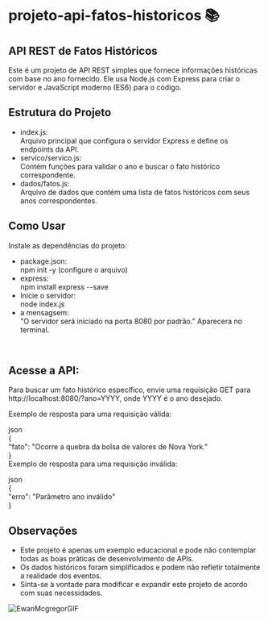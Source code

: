 # projeto-api-fatos-historicos 📚

## API REST de Fatos Históricos
Este é um projeto de API REST simples que fornece informações históricas com base no ano fornecido. Ele usa Node.js com Express para criar o servidor e JavaScript moderno (ES6) para o código.

## Estrutura do Projeto
<ul>
<li>index.js:</li> Arquivo principal que configura o servidor Express e define os endpoints da API.
<li>servico/servico.js:</li> Contém funções para validar o ano e buscar o fato histórico correspondente.
<li>dados/fatos.js:</li> Arquivo de dados que contém uma lista de fatos históricos com seus anos correspondentes.
</ul>

## Como Usar
Instale as dependências do projeto:
<ul>
<li>package.json:</li>
npm init -y (configure o arquivo)

<li>express:</li>
npm install express --save

<li>Inicie o servidor:</li>
node index.js

<li>a mensagsem:</li> "O servidor será iniciado na porta 8080 por padrão." Aparecera no terminal.
</ul> <br>

## Acesse a API:

Para buscar um fato histórico específico, envie uma requisição GET para http://localhost:8080/?ano=YYYY, onde YYYY é o ano desejado.

Exemplo de resposta para uma requisição válida:

json<br>
{<br>
  "fato": "Ocorre a quebra da bolsa de valores de Nova York."<br>
}<br>
Exemplo de resposta para uma requisição inválida:<br>

json<br>
{<br>
  "erro": "Parâmetro ano inválido"<br>
}<br>


## Observações
<ul>
<li>Este projeto é apenas um exemplo educacional e pode não contemplar todas as boas práticas de desenvolvimento de APIs.</li>
<li>Os dados históricos foram simplificados e podem não refletir totalmente a realidade dos eventos.</li>
<li>Sinta-se à vontade para modificar e expandir este projeto de acordo com suas necessidades.</li>
</ul>

![EwanMcgregorGIF](https://github.com/ErikaMendes89/projeto-api-fatos-historicos/assets/95776659/4dacc1f6-0a52-4e26-aeca-4df95139819b)


